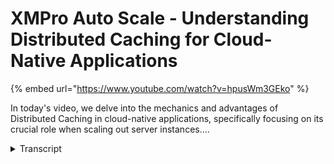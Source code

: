 # XMPro Auto Scale - Understanding Distributed Caching for Cloud-Native Applications
{% embed url="https://www.youtube.com/watch?v=hpusWm3GEko" %}



In today's video, we delve into the mechanics and advantages of Distributed Caching in cloud-native applications, specifically focusing on its crucial role when scaling out server instances....
<details>
<summary>Transcript</summary>In today's video, we delve into the mechanics and advantages of Distributed Caching in cloud-native applications, specifically focusing on its crucial role when scaling out server instances....
data catering is a technique to improve

the performance and responsiveness of

applications where frequently Access

Data stored in memory

a fast and easily accessible location

rather than a time-consuming operation

like accessing a database

distributed casing is when it is stored

in an external service accessible by one

or more servers

it is mandatory when you scale out and

run more than one instance of our

product

I'm showing the typical architecture for

AWS but it is the same concept on other

platforms and you can view their typical

architecture on our product

your Cloud native implementation handles

adding Resources by basically cloning

the web service

they're out of the box load balancer

such as AWS elastic Beanstalk or Azure

app service determines which web service

the user's browser connects to as soon

as you scale out

between different browsers and stream

hosts talk to any of the web server

instances the cache data must give the

same result

in the example of an app page that is

initially loaded

everyone will see the same published app

page because it's saved in the database

when someone edits that app page in

order for every other user to see those

changes near real time

those changes must be stored somewhere

in memory that all the servers server

instances access

with distributed caching we move that

in-memory data out of the individual web

servers and into readers

the end result is that the web server

instances all access the same memory

allowing the clients connected to the

different servers to see those changes

in near real time too

there's a lot of functionality in our

product that uses cache data

for example streaming data from a stream

host or multiple stream hosts connecting

to application designer where the stream

hosts our clients as well

the main reason for scaling is

performance

for example if the CPU was high for data

streams and you had many streams running

you could scale up by increasing the app

service plan in Azure but there is a

limit to how high you can go

this is when you would scale up to get

more CPU

so one reason is for performance to

scale up and out

the second reason is resiliency

for example if you had data stream

designer on Azure app service plan 2 and

it had an issue with a performance was

deprecated for some reason users would

be locked out

however if you had two instances at a

lower service plan and one of those had

an issue that caused performance to be

degraded the users would be able to

continue to use the product on the

second instance

so resiliency is another Factor

[Music]

the third benefit is cost

technically you can Auto scale out an

inner gain automatically or on a

schedule to better manage your

infrastructure costs in Peak periods

early benchmarking results indicate that

using distributed caching has

performance improvements even when you

are running only one instance of the

product and so is something you may want

to consider switching to for larger

production ready implementations

such as those with a large number of

data streams
</details>